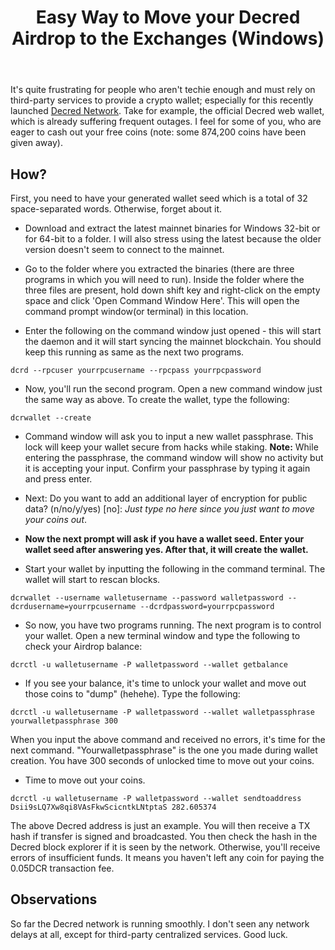 ﻿---
title: Easy Way to Move your Decred Airdrop to the Exchanges (Windows)
categories: [altcoins]
tags: [decred]
---

It's quite frustrating for people who aren't techie enough and must rely on third-party services to provide a crypto wallet; especially for this recently
launched [Decred Network](https://decred.org/). Take for example, the official Decred web wallet, which is already suffering frequent outages.
I feel for some of you, who are eager to cash out your free coins (note: some 874,200 coins have been given away).

## How?

First, you need to have your generated wallet seed which is a total of 32 space-separated words. Otherwise, forget about it.

* Download and extract the latest mainnet binaries for Windows 32-bit or for 64-bit to a folder. I will also stress using the latest because the older version
doesn't seem to connect to the mainnet.

* Go to the folder where you extracted the binaries (there are three programs in which you will need to run). Inside the folder where the three files are 
present, hold down shift key and right-click on the empty space and click 'Open Command Window Here'. This will open the command prompt window(or terminal) 
in this location.

* Enter the following on the command window just opened - this will start the daemon and it will start syncing the mainnet blockchain. You should keep this
running as same as the next two programs.

`dcrd --rpcuser yourrpcusername --rpcpass yourrpcpassword`

* Now, you'll run the second program. Open a new command window just the same way as above. To create the wallet, type the following:

`dcrwallet --create`

* Command window will ask you to input a new wallet passphrase. This lock will keep your wallet secure from hacks while staking. **Note:** While entering the 
passphrase, the command window will show no activity but it is accepting your input. Confirm your passphrase by typing it again and press enter.

* Next: Do you want to add an additional layer of encryption for public data? (n/no/y/yes) [no]: _Just type no here since you just want to move your coins out_.

* **Now the next prompt will ask if you have a wallet seed. Enter your wallet seed after answering yes. After that, it will create the wallet.**

* Start your wallet by inputting the following in the command terminal. The wallet will start to rescan blocks.

`dcrwallet --username walletusername --password walletpassword --dcrdusername=yourrpcusername --dcrdpassword=yourrpcpassword`

* So now, you have two programs running. The next program is to control your wallet. Open a new terminal window and type the following to check your 
Airdrop balance:

`dcrctl -u walletusername -P walletpassword --wallet getbalance`

* If you see your balance, it's time to unlock your wallet and move out those coins to "dump" (hehehe). Type the following:

`dcrctl -u walletusername -P walletpassword --wallet walletpassphrase yourwalletpassphrase 300`

When you input the above command and received no errors, it's time for the next command. "Yourwalletpassphrase" is the one you made during wallet creation. 
You have 300 seconds of unlocked time to move out your coins. 

* Time to move out your coins.

`dcrctl -u walletusername -P walletpassword --wallet sendtoaddress Dsii9sLQ7Xw8qi8VAsFkwScicntkLNtptaS 282.605374`

The above Decred address is just an example. You will then receive a TX hash if transfer is signed and broadcasted. You then check the hash in the Decred 
block explorer if it is seen by the network. Otherwise, you'll receive errors of insufficient funds. It means you haven't left any coin for paying 
the 0.05DCR transaction fee.

## Observations

So far the Decred network is running smoothly. I don't seen any network delays at all, except for third-party centralized services. Good luck.